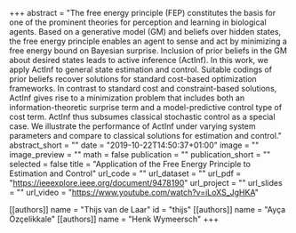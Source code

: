 +++
abstract = "The free energy principle (FEP) constitutes the basis for one of the prominent theories for perception and learning in biological agents. Based on a generative model (GM) and beliefs over hidden states, the free energy principle enables an agent to sense and act by minimizing a free energy bound on Bayesian surprise. Inclusion of prior beliefs in the GM about desired states leads to active inference (ActInf). In this work, we apply ActInf to general state estimation and control. Suitable codings of prior beliefs recover solutions for standard cost-based optimization frameworks. In contrast to standard cost and constraint-based solutions, ActInf gives rise to a minimization problem that includes both an information-theoretic surprise term and a model-predictive control type of cost term. ActInf thus subsumes classical stochastic control as a special case. We illustrate the performance of ActInf under varying system parameters and compare to classical solutions for estimation and control."
abstract_short = ""
date = "2019-10-22T14:50:37+01:00"
image = ""
image_preview = ""
math = false
publication = ""
publication_short = ""
selected = false
title = "Application of the Free Energy Principle to Estimation and Control"
url_code = ""
url_dataset = ""
url_pdf = "https://ieeexplore.ieee.org/document/9478190"
url_project = ""
url_slides = ""
url_video = "https://www.youtube.com/watch?v=iLoXS_JgHKA"

[[authors]]
    name = "Thijs van de Laar"
    id = "thijs"
[[authors]]
    name = "Ayça Özçelikkale"
[[authors]]
    name = "Henk Wymeersch"
+++
